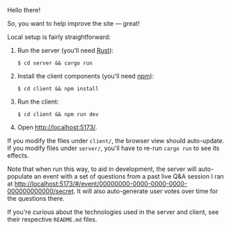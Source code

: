 Hello there!

So, you want to help improve the site — great!

Local setup is fairly straightforward:

1. Run the server (you'll need [Rust](https://www.rust-lang.org/)):
   ```console
   $ cd server && cargo run
   ```
2. Install the client components (you'll need [npm](https://www.npmjs.com/)):
   ```console
   $ cd client && npm install
   ```
3. Run the client:
   ```console
   $ cd client && npm run dev
   ```
4. Open <http://localhost:5173/>.

If you modify the files under `client/`, the browser view should
auto-update. If you modify files under `server/`, you'll have to re-run
`cargo run` to see its effects.

Note that when run this way, to aid in development, the server will
auto-populate an event with a set of questions from a past live Q&A
session I ran at
<http://localhost:5173/#/event/00000000-0000-0000-0000-000000000000/secret>.
It will also auto-generate user votes over time for the questions there.

If you're curious about the technologies used in the server and client,
see their respective `README.md` files.
